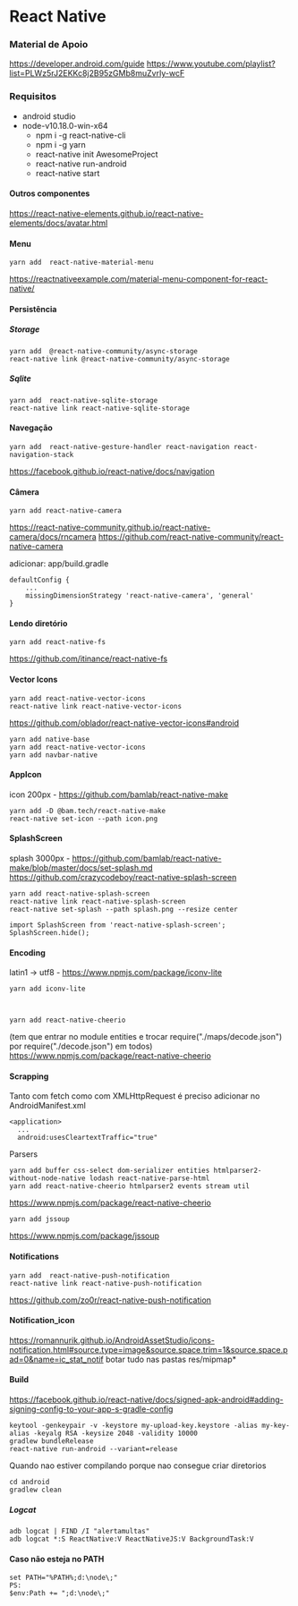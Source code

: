 
# React Native


### Material de Apoio
https://developer.android.com/guide
https://www.youtube.com/playlist?list=PLWz5rJ2EKKc8j2B95zGMb8muZvrIy-wcF


### Requisitos

* android studio
* node-v10.18.0-win-x64
  * npm i -g react-native-cli
  * npm i -g yarn
  * react-native init AwesomeProject
  * react-native run-android
  * react-native start



#### Outros componentes
https://react-native-elements.github.io/react-native-elements/docs/avatar.html


#### Menu
    yarn add  react-native-material-menu
https://reactnativeexample.com/material-menu-component-for-react-native/


#### Persistência
##### Storage
    yarn add  @react-native-community/async-storage
    react-native link @react-native-community/async-storage

##### Sqlite
    yarn add  react-native-sqlite-storage
    react-native link react-native-sqlite-storage


#### Navegação
    yarn add  react-native-gesture-handler react-navigation react-navigation-stack
https://facebook.github.io/react-native/docs/navigation


#### Câmera
    yarn add react-native-camera 
https://react-native-community.github.io/react-native-camera/docs/rncamera
https://github.com/react-native-community/react-native-camera

adicionar: app/build.gradle

    defaultConfig {
	    ...
	    missingDimensionStrategy 'react-native-camera', 'general'
    }


#### Lendo diretório
    yarn add react-native-fs 
https://github.com/itinance/react-native-fs


#### Vector Icons
    yarn add react-native-vector-icons 
    react-native link react-native-vector-icons
https://github.com/oblador/react-native-vector-icons#android


    yarn add native-base 
    yarn add react-native-vector-icons 
    yarn add navbar-native 
	
	

#### AppIcon
icon 200px - https://github.com/bamlab/react-native-make

    yarn add -D @bam.tech/react-native-make 
    react-native set-icon --path icon.png



#### SplashScreen
splash 3000px - https://github.com/bamlab/react-native-make/blob/master/docs/set-splash.md
https://github.com/crazycodeboy/react-native-splash-screen

    yarn add react-native-splash-screen 
    react-native link react-native-splash-screen
    react-native set-splash --path splash.png --resize center

    import SplashScreen from 'react-native-splash-screen';
    SplashScreen.hide();




#### Encoding
latin1 -> utf8 - https://www.npmjs.com/package/iconv-lite

    yarn add iconv-lite



    yarn add react-native-cheerio
(tem que entrar no module entities e trocar require("./maps/decode.json") por require("./decode.json") em todos) 
https://www.npmjs.com/package/react-native-cheerio




#### Scrapping

Tanto com fetch como com XMLHttpRequest é preciso adicionar no AndroidManifest.xml

    <application>
      ...
      android:usesCleartextTraffic="true"

Parsers

    yarn add buffer css-select dom-serializer entities htmlparser2-without-node-native lodash react-native-parse-html
    yarn add react-native-cheerio htmlparser2 events stream util
https://www.npmjs.com/package/react-native-cheerio


    yarn add jssoup
https://www.npmjs.com/package/jssoup



#### Notifications
    yarn add  react-native-push-notification
    react-native link react-native-push-notification
https://github.com/zo0r/react-native-push-notification

#### Notification_icon
https://romannurik.github.io/AndroidAssetStudio/icons-notification.html#source.type=image&source.space.trim=1&source.space.pad=0&name=ic_stat_notif
botar tudo nas pastas res/mipmap*


#### Build
https://facebook.github.io/react-native/docs/signed-apk-android#adding-signing-config-to-your-app-s-gradle-config

    keytool -genkeypair -v -keystore my-upload-key.keystore -alias my-key-alias -keyalg RSA -keysize 2048 -validity 10000
    gradlew bundleRelease
    react-native run-android --variant=release

Quando nao estiver compilando porque nao consegue criar diretorios

    cd android
    gradlew clean
	
##### Logcat
    adb logcat | FIND /I "alertamultas" 
    adb logcat *:S ReactNative:V ReactNativeJS:V BackgroundTask:V


#### Caso não esteja no PATH
    set PATH="%PATH%;d:\node\;"
    PS:
    $env:Path += ";d:\node\;" 

